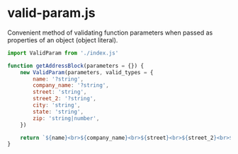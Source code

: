# valid-param.js
Convenient method of validating function parameters when passed as properties of an object (object literal).
```js
import ValidParam from './index.js'
```


```js
function getAddressBlock(parameters = {}) {
	new ValidParam(parameters, valid_types = {
		name: '?string',
		company_name: '?string',
		street: 'string',
		street_2: '?string',
		city: 'string',
		state: 'string',
		zip: 'string|number',
	})

	return `${name}<br>${company_name}<br>${street}<br>${street_2}<br>${city}, ${state} ${zip}`
}
```
